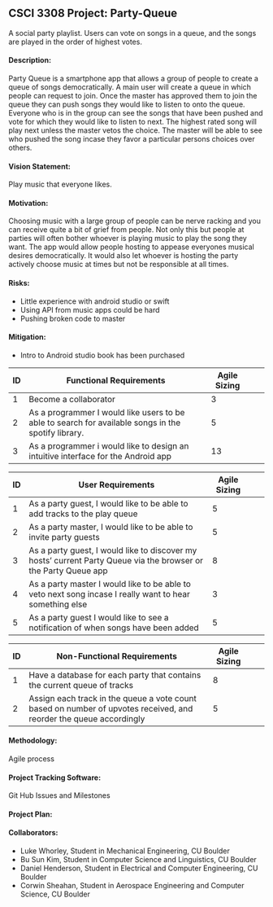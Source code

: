 ## CSCI 3308 Project: Party-Queue
A social party playlist. Users can vote on songs in a queue, and the songs are
played in the order of highest votes.

#### Description: 
Party Queue is a smartphone app that allows a group of people to create a queue of songs democratically. A main user will create a queue in which people can request to join. Once the master has approved them to join the queue they can push songs they would like to listen to onto the queue. Everyone who is in the group can see the songs that have been pushed and vote for which they would like to listen to next. The highest rated song will play next unless the master vetos the choice. The master will be able to see who pushed the song incase they favor a particular persons choices over others.    

#### Vision Statement: 
Play music that everyone likes.

#### Motivation: 
Choosing music with a large group of people can be nerve racking and you can receive quite a bit of grief from people. Not only this but people at parties will often bother whoever is playing music to play the song they want.  The app would allow people hosting to appease everyones musical desires democratically. It would also let whoever is hosting the party actively choose music at times but not be responsible at all times. 

#### Risks:
* Little experience with android studio or swift
* Using API from music apps could be hard
* Pushing broken code to master

#### Mitigation:
* Intro to Android studio book has been purchased

|  ID| Functional Requirements  | Agile Sizing  |   |   |
|---|---|---|---| --- |
| 1 |Become a collaborator | 3   |   |   |
| 2  | As a programmer I would like users to be able to search for available songs in the spotify library.    | 5  |   |   |
| 3   |       As a programmer i would like to design an intuitive interface for the Android app   | 13  |  |  |



| ID  |User Requirements |  Agile Sizing |   |   |
|---|---|---|---|--- |
|1   | As a party guest, I would like to be able to add tracks to the play queue|  5 |   |   |
|  2 | As a party master, I would like to be able to invite party guests| 5  |   |   |
|3  |As a party guest, I would like to discover my hosts’ current Party Queue via the browser or the Party Queue app| 8  | | |
| 4| As a party master I would like to be able to veto next song incase I really want to hear something else| 3 | | |
| 5 | As a party guest I would like to see a notification of when songs have been added| 5 | | |

| ID  |Non-Functional Requirements |  Agile Sizing |   |   |
|---|---|---|---|--- |
| 1|  Have a database for each party that contains the current queue of tracks  |  8 |    |    |
| 2|Assign each track in the queue a vote count based on number of upvotes received, and reorder the queue accordingly|  5 |    |    |


#### Methodology:
Agile process

#### Project Tracking Software: 
Git Hub Issues and Milestones

#### Project Plan:

#### Collaborators:
* Luke Whorley, Student in Mechanical Engineering, CU Boulder
* Bu Sun Kim, Student in Computer Science and Linguistics, CU Boulder
* Daniel Henderson, Student in Electrical and Computer Engineering, CU Boulder
* Corwin Sheahan, Student in Aerospace Engineering and Computer Science, CU Boulder
